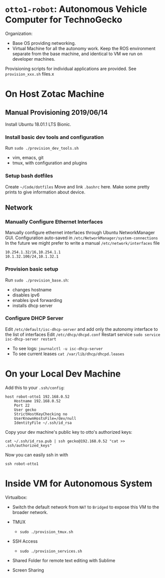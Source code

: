 # `otto1-robot`: Autonomous Vehicle Computer for TechnoGecko


Organization:
* Base OS providing networking.
* Virtual Machine for all the autonomy work. Keep the ROS environment separate from the base machine, and identical to VM we run on developer machines. 


Provisioning scripts for individual applications are provided. See `provision_xxx.sh` files.x

# On Host Zotac Machine

## Manual Provisioning 2019/06/14

Install Ubuntu 18.01.1 LTS Bionic.

### Install basic dev tools and configuration

Run `sudo ./provision_dev_tools.sh`
* vim, emacs, git
* tmux, with configuration and plugins

### Setup bash dotfiles 

Create `~/Code/dotfiles`
Move and link `.bashrc` here. 
Make some pretty prints to give information about device.

## Network 


### Manually Configure Ethernet Interfaces

Manually configure ethernet interfaces through Ubuntu NetworkManager GUI.
Configuration auto-saved in `/etc/NetworkManager/system-connections`
In the future we might prefer to write a manual `/etc/network/interfaces` file
```
10.254.1.32/16,10.254.1.1
10.1.32.100/24,10.1.32.1
```
### Provision basic setup

Run `sudo ./provision_base.sh`:
* changes hostname
* disables ipv6
* enables ipv4 forwarding
* installs dhcp server

### Configure DHCP Server

Edit `/etc/default/isc-dhcp-server` and add only the autonomy interface to the list of interfaces
Edit `/etc/dhcp/dhcpd.conf`
Restart service `sudo service isc-dhcp-server restart`

* To see logs: `journalctl -u isc-dhcp-server`
* To see current leases `cat /var/lib/dhcp/dhcpd.leases`

# On your Local Dev Machine

Add this to your `.ssh/config`:

```
host robot-otto1 192.168.0.52
    Hostname 192.168.0.52
    Port 22
    User gecko
    StrictHostKeyChecking no
    UserKnownHostsFile=/dev/null
    IdentityFile ~/.ssh/id_rsa
```

Copy your dev machine's public key to otto's authorized keys:

`cat ~/.ssh/id_rsa.pub | ssh gecko@192.168.0.52 "cat >> .ssh/authorized_keys"`

Now you can easily ssh in with 

`ssh robot-otto1`

# Inside VM for Autonomous System

Virtualbox:
* Switch the default network from `NAT` to `Bridged` to expose this VM to the broader network.

* TMUX
	* `sudo ./provision_tmux.sh`
* SSH Access
	* `sudo ./provision_services.sh`
* Shared Folder for remote text editing with Sublime

* Screen Sharing


